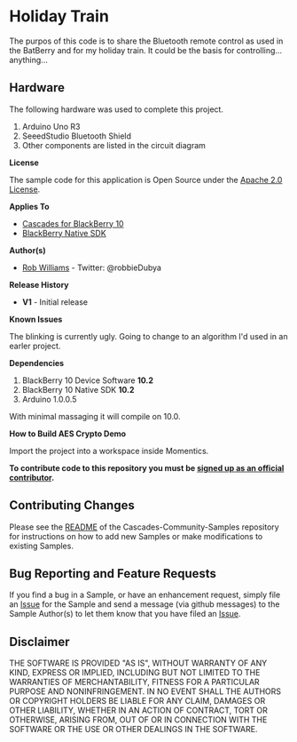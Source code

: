 # Holiday Train

The purpos of this code is to share the Bluetooth remote control as used in the BatBerry and for my holiday train. 
It could be the basis for controlling... anything...

## Hardware

The following hardware was used to complete this project.

1. Arduino Uno R3
2. SeeedStudio Bluetooth Shield
3. Other components are listed in the circuit diagram


**License**

The sample code for this application is Open Source under 
the [Apache 2.0 License](http://www.apache.org/licenses/LICENSE-2.0.html).

**Applies To**

* [Cascades for BlackBerry 10](https://developer.blackberry.com/cascades/)
* [BlackBerry Native SDK](http://developer.blackberry.com/native/)

**Author(s)** 

* [Rob Williams](https://github.com/robbieDubya) - Twitter: @robbieDubya

**Release History**

* **V1** - Initial release

**Known Issues**

The blinking is currently ugly. Going to change to an algorithm I'd used in an earler project.

**Dependencies**

1. BlackBerry 10 Device Software **10.2**
1. BlackBerry 10 Native SDK **10.2** 
1. Arduino 1.0.0.5

With minimal massaging it will compile on 10.0.

**How to Build AES Crypto Demo**

Import the project into a workspace inside Momentics.
 
**To contribute code to this repository you must be [signed up as an 
official contributor](http://blackberry.github.com/howToContribute.html).**

## Contributing Changes

Please see the [README](https://github.com/blackberry/Cascades-Community-Samples/blob/master/README.md) 
of the Cascades-Community-Samples repository for instructions on how to add new Samples or 
make modifications to existing Samples.


## Bug Reporting and Feature Requests

If you find a bug in a Sample, or have an enhancement request, simply file 
an [Issue](https://github.com/blackberry/Cascades-Community-Samples/issues) for 
the Sample and send a message (via github messages) to the Sample Author(s) to let 
them know that you have filed an [Issue](https://github.com/blackberry/Cascades-Community-Samples/issues).


## Disclaimer

THE SOFTWARE IS PROVIDED "AS IS", WITHOUT WARRANTY OF ANY KIND, EXPRESS OR IMPLIED, INCLUDING 
BUT NOT LIMITED TO THE WARRANTIES OF MERCHANTABILITY, FITNESS FOR A PARTICULAR PURPOSE 
AND NONINFRINGEMENT. IN NO EVENT SHALL THE AUTHORS OR COPYRIGHT HOLDERS BE LIABLE FOR 
ANY CLAIM, DAMAGES OR OTHER LIABILITY, WHETHER IN AN ACTION OF CONTRACT, TORT OR 
OTHERWISE, ARISING FROM, OUT OF OR IN CONNECTION WITH THE SOFTWARE OR THE USE OR 
OTHER DEALINGS IN THE SOFTWARE.
